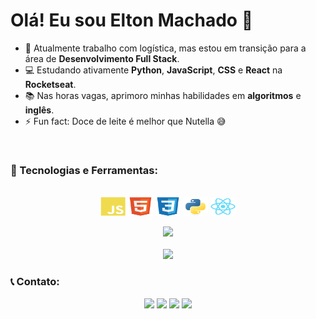 # Olá! Eu sou Elton Machado 👋

- 🔭 Atualmente trabalho com logística, mas estou em transição para a área de **Desenvolvimento Full Stack**.
- 💻 Estudando ativamente **Python**, **JavaScript**, **CSS** e **React** na **Rocketseat**.
- 📚 Nas horas vagas, aprimoro minhas habilidades em **algoritmos** e **inglês**.
- ⚡ Fun fact: Doce de leite é melhor que Nutella 😅

<br>

### 🚀 Tecnologias e Ferramentas:

<div align="center"><br>
  <img align="center" alt="elto-Js" height="30" width="40" src="https://raw.githubusercontent.com/devicons/devicon/master/icons/javascript/javascript-plain.svg">
  <img align="center" alt="elto-HTML" height="30" width="40" src="https://raw.githubusercontent.com/devicons/devicon/master/icons/html5/html5-original.svg">
  <img align="center" alt="elto-CSS" height="30" width="40" src="https://raw.githubusercontent.com/devicons/devicon/master/icons/css3/css3-original.svg">
  <img align="center" alt="elto-Python" height="30" width="40" src="https://raw.githubusercontent.com/devicons/devicon/master/icons/python/python-original.svg">
  <img align="center" alt="elto-React" height="30" width="40" src="https://raw.githubusercontent.com/devicons/devicon/master/icons/react/react-original.svg">
</div>

<br>

<div align="center">
  <a href="https://github-profile-summary-cards.vercel.app/api/cards/profile-details?username=eltomachado&theme=dracula">
    <img src="https://github-profile-summary-cards.vercel.app/api/cards/profile-details?username=eltomachado&theme=dracula" />
  </a>
</div>

<br>

<div align="center">
  <img src="https://github-profile-trophy.vercel.app/?username=eltomachado&row=1&column=6&theme=dracula&margin-w=15&margin-h=15" />
</div>

### 📞 Contato:

<div align="center">
  <a href="https://instagram.com/eltomachado" target="_blank"><img src="https://img.shields.io/badge/-Instagram-%23E4405F?style=for-the-badge&logo=instagram&logoColor=white" target="_blank"></a>
  <a href="https://api.whatsapp.com/send?phone=5547996072509&text=Ol%C3%A1!%20Vim%20pelo%20github" target="_blank"><img src="https://img.shields.io/badge/WhatsApp-25D366?style=for-the-badge&logo=whatsapp&logoColor=white" target="_blank"></a>
  <a href="mailto:ephidelly@gmail.com"><img src="https://img.shields.io/badge/-Gmail-%23333?style=for-the-badge&logo=gmail&logoColor=white" target="_blank"></a>
  <a href="https://www.linkedin.com/in/eltonmdb/" target="_blank"><img src="https://img.shields.io/badge/-LinkedIn-%230077B5?style=for-the-badge&logo=linkedin&logoColor=white" target="_blank"></a>
</div>
